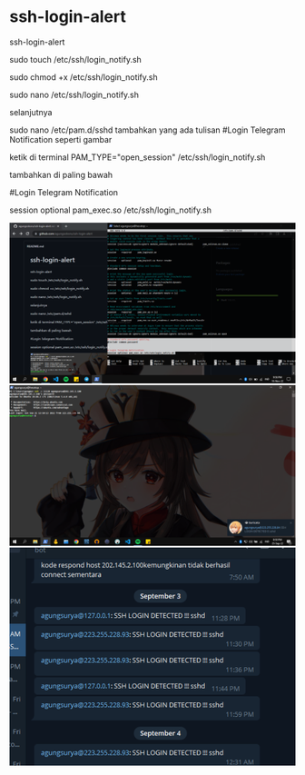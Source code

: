 # ssh-login-alert
ssh-login-alert


sudo touch /etc/ssh/login_notify.sh

sudo chmod +x /etc/ssh/login_notify.sh

sudo nano /etc/ssh/login_notify.sh

selanjutnya

sudo nano /etc/pam.d/sshd
tambahkan yang ada tulisan #Login Telegram Notification seperti gambar

ketik di terminal
PAM_TYPE="open_session" /etc/ssh/login_notify.sh

tambahkan di paling bawah

#Login Telegram Notification

session optional pam_exec.so /etc/ssh/login_notify.sh


![image](https://github.com/agungsoboru/ssh-login-alert/blob/main/Screenshot%20(223).png)
![image](https://github.com/agungsoboru/ssh-login-alert/blob/main/Screenshot%20(129).png)
![image](https://github.com/agungsoboru/ssh-login-alert/blob/main/Screenshot%20(73).png)

